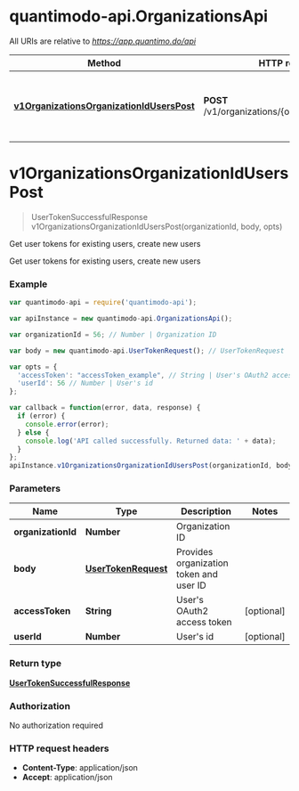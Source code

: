 # quantimodo-api.OrganizationsApi

All URIs are relative to *https://app.quantimo.do/api*

Method | HTTP request | Description
------------- | ------------- | -------------
[**v1OrganizationsOrganizationIdUsersPost**](OrganizationsApi.md#v1OrganizationsOrganizationIdUsersPost) | **POST** /v1/organizations/{organizationId}/users | Get user tokens for existing users, create new users


<a name="v1OrganizationsOrganizationIdUsersPost"></a>
# **v1OrganizationsOrganizationIdUsersPost**
> UserTokenSuccessfulResponse v1OrganizationsOrganizationIdUsersPost(organizationId, body, opts)

Get user tokens for existing users, create new users

Get user tokens for existing users, create new users

### Example
```javascript
var quantimodo-api = require('quantimodo-api');

var apiInstance = new quantimodo-api.OrganizationsApi();

var organizationId = 56; // Number | Organization ID

var body = new quantimodo-api.UserTokenRequest(); // UserTokenRequest | Provides organization token and user ID

var opts = { 
  'accessToken': "accessToken_example", // String | User's OAuth2 access token
  'userId': 56 // Number | User's id
};

var callback = function(error, data, response) {
  if (error) {
    console.error(error);
  } else {
    console.log('API called successfully. Returned data: ' + data);
  }
};
apiInstance.v1OrganizationsOrganizationIdUsersPost(organizationId, body, opts, callback);
```

### Parameters

Name | Type | Description  | Notes
------------- | ------------- | ------------- | -------------
 **organizationId** | **Number**| Organization ID | 
 **body** | [**UserTokenRequest**](UserTokenRequest.md)| Provides organization token and user ID | 
 **accessToken** | **String**| User&#39;s OAuth2 access token | [optional] 
 **userId** | **Number**| User&#39;s id | [optional] 

### Return type

[**UserTokenSuccessfulResponse**](UserTokenSuccessfulResponse.md)

### Authorization

No authorization required

### HTTP request headers

 - **Content-Type**: application/json
 - **Accept**: application/json

